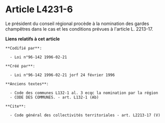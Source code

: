 # Article L4231-6

Le président du conseil régional procède à la nomination des gardes champêtres dans le cas et les conditions prévues à
l'article L. 2213-17.

**Liens relatifs à cet article**

	**Codifié par**:

	  - Loi n°96-142 1996-02-21

	**Créé par**:

	  - Loi n°96-142 1996-02-21 jorf 24 février 1996

	**Anciens textes**:

	  - Code des communes L132-1 al. 3 ecqc la nomination par la région
	  - CODE DES COMMUNES. - art. L132-1 (Ab)

	**Cite**:

	  - Code général des collectivités territoriales - art. L2213-17 (V)
